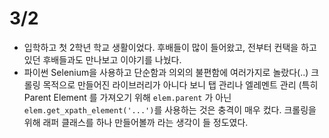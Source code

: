 # 3/2

- 입학하고 첫 2학년 학교 생활이었다. 후배들이 많이 들어왔고, 전부터 컨택을 하고 있던 후배들과도 만나보고 이야기를 나눴다.
- 파이썬 Selenium을 사용하고 단순함과 의외의 불편함에 여러가지로 놀랐다(..) 크롤링 목적으로 만들어진 라이브러리가 아니다 보니 탭 관리나 엘레멘트 관리 (특히 Parent Element 를 가져오기 위해 `elem.parent` 가 아닌 `elem.get_xpath_element('...')`를 사용하는 것은 충격이 매우 컸다. 크롤링을 위해 래퍼 클래스를 하나 만들어볼까 라는 생각이 들 정도였다.


